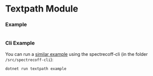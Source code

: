 # Textpath Module

### Example
```fs
```

### Cli Example
You can run a [similar example](../../src/spectrecoff-cli/commands/Textpath.fs) using the spectrecoff-cli (in the folder `/src/spectrecoff-cli`):
```fs
dotnet run textpath example
```